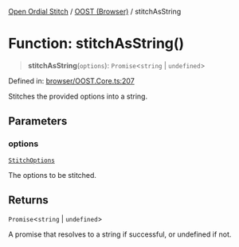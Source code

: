 [Open Ordial Stitch](../../README.md) / [OOST (Browser)](../README.md) / stitchAsString

# Function: stitchAsString()

> **stitchAsString**(`options`): `Promise`\<`string` \| `undefined`\>

Defined in: [browser/OOST.Core.ts:207](https://github.com/open-ordinal/open-ordinal-stitch/blob/827f87564b824cc51a6036c6df1893971614aa24/src/browser/OOST.Core.ts#L207)

Stitches the provided options into a string.

## Parameters

### options

[`StitchOptions`](../classes/StitchOptions.md)

The options to be stitched.

## Returns

`Promise`\<`string` \| `undefined`\>

A promise that resolves to a string if successful, or undefined if not.
